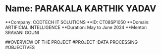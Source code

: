 # Name: PARAKALA KARTHIK YADAV 
**Company: CODTECH IT SOLUTIONS
**ID: CT08SP1050
**Domain: ARTIFICIAL INTELLIGENCE 
**Duration: May to June 2024
**Mentor: SRAVANI GOUNI

##OVERVIEW OF THE PROJECT 
#PROJECT :DATA PROCESSING
#OBJECTIVES 
